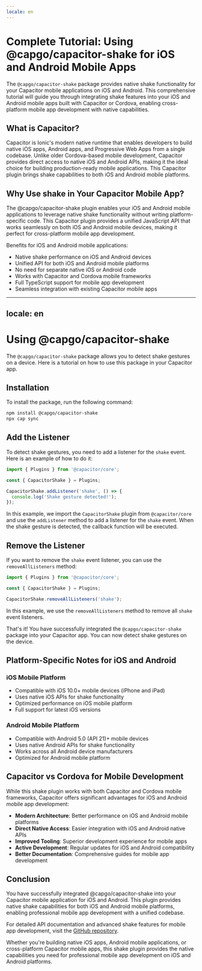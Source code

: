 ```yaml
---
locale: en
---
```


# Complete Tutorial: Using @capgo/capacitor-shake for iOS and Android Mobile Apps

The `@capgo/capacitor-shake` package provides native shake functionality for your Capacitor mobile applications on iOS and Android. This comprehensive tutorial will guide you through integrating shake features into your iOS and Android mobile apps built with Capacitor or Cordova, enabling cross-platform mobile app development with native capabilities.

## What is Capacitor?

Capacitor is Ionic's modern native runtime that enables developers to build native iOS apps, Android apps, and Progressive Web Apps from a single codebase. Unlike older Cordova-based mobile development, Capacitor provides direct access to native iOS and Android APIs, making it the ideal choice for building production-ready mobile applications. This Capacitor plugin brings shake capabilities to both iOS and Android mobile platforms.

## Why Use shake in Your Capacitor Mobile App?

The @capgo/capacitor-shake plugin enables your iOS and Android mobile applications to leverage native shake functionality without writing platform-specific code. This Capacitor plugin provides a unified JavaScript API that works seamlessly on both iOS and Android mobile devices, making it perfect for cross-platform mobile app development.

Benefits for iOS and Android mobile applications:
- Native shake performance on iOS and Android devices
- Unified API for both iOS and Android mobile platforms
- No need for separate native iOS or Android code
- Works with Capacitor and Cordova mobile frameworks
- Full TypeScript support for mobile app development
- Seamless integration with existing Capacitor mobile apps

---
locale: en
---
# Using @capgo/capacitor-shake

The `@capgo/capacitor-shake` package allows you to detect shake gestures on a device. Here is a tutorial on how to use this package in your Capacitor app.

## Installation

To install the package, run the following command:

```bash
npm install @capgo/capacitor-shake
npx cap sync
```

## Add the Listener

To detect shake gestures, you need to add a listener for the `shake` event. Here is an example of how to do it:

```typescript
import { Plugins } from '@capacitor/core';

const { CapacitorShake } = Plugins;

CapacitorShake.addListener('shake', () => {
  console.log('Shake gesture detected!');
});
```

In this example, we import the `CapacitorShake` plugin from `@capacitor/core` and use the `addListener` method to add a listener for the `shake` event. When the shake gesture is detected, the callback function will be executed.

## Remove the Listener

If you want to remove the `shake` event listener, you can use the `removeAllListeners` method:

```typescript
import { Plugins } from '@capacitor/core';

const { CapacitorShake } = Plugins;

CapacitorShake.removeAllListeners('shake');
```

In this example, we use the `removeAllListeners` method to remove all `shake` event listeners.

That's it! You have successfully integrated the `@capgo/capacitor-shake` package into your Capacitor app. You can now detect shake gestures on the device.

## Platform-Specific Notes for iOS and Android

### iOS Mobile Platform

- Compatible with iOS 10.0+ mobile devices (iPhone and iPad)
- Uses native iOS APIs for shake functionality
- Optimized performance on iOS mobile platform
- Full support for latest iOS versions

### Android Mobile Platform

- Compatible with Android 5.0 (API 21)+ mobile devices
- Uses native Android APIs for shake functionality
- Works across all Android device manufacturers
- Optimized for Android mobile platform

## Capacitor vs Cordova for Mobile Development

While this shake plugin works with both Capacitor and Cordova mobile frameworks, Capacitor offers significant advantages for iOS and Android mobile app development:

- **Modern Architecture**: Better performance on iOS and Android mobile platforms
- **Direct Native Access**: Easier integration with iOS and Android native APIs
- **Improved Tooling**: Superior development experience for mobile apps
- **Active Development**: Regular updates for iOS and Android compatibility
- **Better Documentation**: Comprehensive guides for mobile app development

## Conclusion

You have successfully integrated @capgo/capacitor-shake into your Capacitor mobile application for iOS and Android. This plugin provides native shake capabilities for both iOS and Android mobile platforms, enabling professional mobile app development with a unified codebase.

For detailed API documentation and advanced shake features for mobile app development, visit the [GitHub repository](https://github.com/Cap-go/capacitor-shake).

Whether you're building native iOS apps, Android mobile applications, or cross-platform Capacitor mobile apps, this shake plugin provides the native capabilities you need for professional mobile app development on iOS and Android platforms.
